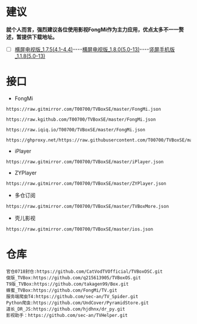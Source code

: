 # 建议
**就个人而言，强烈建议各位使用影视FongMi作为主力应用，优点太多不一一赘述，暂提供下载地址。**
- [ ] [横屏电视版_1.7.5(4.1-4.4)](https://framagit.org/00700/tvbox/-/raw/main/TVBox_APK/leanback-4.1-4.4_1.7.5.apk)----[横屏电视版_1.8.0(5.0-13)](https://raw.iqiq.io/FongMi/TV/release/release/leanback-python.apk)----[竖屏手机版_1.1.8(5.0-13)](https://raw.iqiq.io/FongMi/TV/release/release/mobile-python-armeabi_v7a.apk)
# 接口
- FongMi
```
https://raw.gitmirror.com/T00700/TVBoxSE/master/FongMi.json
```
```
https://raw.kgithub.com/T00700/TVBoxSE/master/FongMi.json
```
```
https://raw.iqiq.io/T00700/TVBoxSE/master/FongMi.json
```
```
https://ghproxy.net/https://raw.githubusercontent.com/T00700/TVBoxSE/master/FongMi.json
```
- iPlayer
```
https://raw.gitmirror.com/T00700/TVBoxSE/master/iPlayer.json
```
- ZYPlayer
```
https://raw.gitmirror.com/T00700/TVBoxSE/master/ZYPlayer.json
```
- 多仓订阅
```
https://raw.gitmirror.com/T00700/TVBoxSE/master/TVBoxMore.json
```
- 壳儿影视
```
https://raw.gitmirror.com/T00700/TVBoxSE/master/ios.json
```
# 仓库
```
官仓0718封仓:https://github.com/CatVodTVOfficial/TVBoxOSC.git
俊版_TVBox:https://github.com/q215613905/TVBoxOS.git
T9版_TVBox:https://github.com/takagen99/Box.git
蜂蜜_TVBox:https://github.com/FongMi/TV.git
服务端爬虫T4:https://github.com/sec-an/TV_Spider.git
Python爬虫:https://github.com/UndCover/PyramidStore.git
道长_DR_JS:https://github.com/hjdhnx/dr_py.git
影视助手：https://github.com/sec-an/TVHelper.git
```
